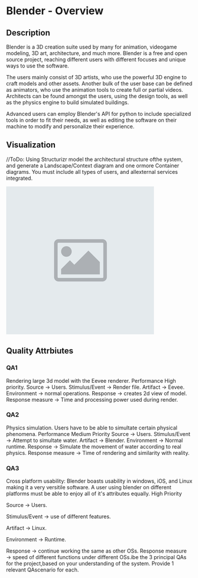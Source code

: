 # Blender - Overview

## Description

Blender is a 3D creation suite used by many for animation, videogame modeling, 3D art, architecture, and much more. Blender is a free and open source project, reaching different users with different focuses and unique ways to use the software. 

The users mainly consist of 3D artists, who use the powerful 3D engine to craft models and other assets. Another bulk of the user base can be defined as animators, who use the animation tools to create full or partial videos. Architects can be found amongst the users, using the design tools, as well as the physics engine to build simulated buildings. 

Advanced users can employ Blender's API for python to include specialized tools in order to fit their needs, as well as editing the software on their machine to modify and personalize their experience.

## Visualization

//ToDo: Using Structurizr model the architectural structure ofthe system, and generate a Landscape/Context diagram and one ormore Container diagrams.  You must include all types of users, and allexternal services integrated.

![alt text](assets/default.png "Image Example")

## Quality Attrbiutes

### QA1
Rendering large 3d model with the Eevee renderer. Performance
High priority.
Source → Users.
Stimulus/Event → Render file.
Artifact → Eevee.
Environment → normal operations.
Response → creates 2d view of model.
Response measure → Time and processing power used during render.

### QA2
Physics simulation. Users have to be able to simultate certain physical phenomena.
Performance
Medium Priority
Source → Users.
Stimulus/Event → Attempt to simultate water.
Artifact → Blender.
Environment → Normal runtime.
Response → Simulate the movement of water according to real physics.
Response measure → Time of rendering and similarity with reality.

### QA3
Cross platform usability: Blender boasts usability in windows, iOS, and Linux making it a very versitile software. A user using blender on different platforms must be able to enjoy all of it's attributes equally.
High Priority

Source → Users.

Stimulus/Event → use of different features.

Artifact → Linux.

Environment → Runtime.

Response → continue working the same as other OSs.
Response measure → speed of different functions under different OSs.ibe the 3 principal QAs for the project,based on your understanding of the system.  Provide 1 relevant QAscenario for each.
